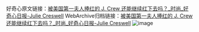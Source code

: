 好奇心原文链接：[被美国第一夫人捧红的 J. Crew 还能继续红下去吗？_时尚_好奇心日报-Julie Creswell](https://www.qdaily.com/articles/10815.html)
WebArchive归档链接：[被美国第一夫人捧红的 J. Crew 还能继续红下去吗？_时尚_好奇心日报-Julie Creswell](http://web.archive.org/web/20190623163233/https://www.qdaily.com/articles/10815.html)
![image](http://ww3.sinaimg.cn/large/007d5XDply1g3wg3wtyhqj30u059tnpd)